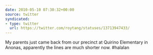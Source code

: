 ```yaml
---
date: 2010-05-10 07:30:32+00:00
source: twitter
syndicated:
- type: twitter
  url: https://twitter.com/roytang/statuses/13713947433/
---
```


My parents just came back from our precinct at Quirino Elementary in Anonas, apparently the lines are much shorter now. #halalan